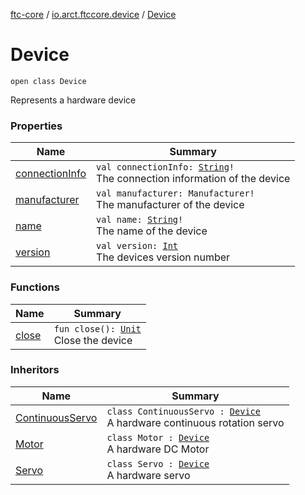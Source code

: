 [ftc-core](../../index.md) / [io.arct.ftccore.device](../index.md) / [Device](./index.md)

# Device

`open class Device`

Represents a hardware device

### Properties

| Name | Summary |
|---|---|
| [connectionInfo](connection-info.md) | `val connectionInfo: `[`String`](https://kotlinlang.org/api/latest/jvm/stdlib/kotlin/-string/index.html)`!`<br>The connection information of the device |
| [manufacturer](manufacturer.md) | `val manufacturer: Manufacturer!`<br>The manufacturer of the device |
| [name](name.md) | `val name: `[`String`](https://kotlinlang.org/api/latest/jvm/stdlib/kotlin/-string/index.html)`!`<br>The name of the device |
| [version](version.md) | `val version: `[`Int`](https://kotlinlang.org/api/latest/jvm/stdlib/kotlin/-int/index.html)<br>The devices version number |

### Functions

| Name | Summary |
|---|---|
| [close](close.md) | `fun close(): `[`Unit`](https://kotlinlang.org/api/latest/jvm/stdlib/kotlin/-unit/index.html)<br>Close the device |

### Inheritors

| Name | Summary |
|---|---|
| [ContinuousServo](../-continuous-servo/index.md) | `class ContinuousServo : `[`Device`](./index.md)<br>A hardware continuous rotation servo |
| [Motor](../-motor/index.md) | `class Motor : `[`Device`](./index.md)<br>A hardware DC Motor |
| [Servo](../-servo/index.md) | `class Servo : `[`Device`](./index.md)<br>A hardware servo |
